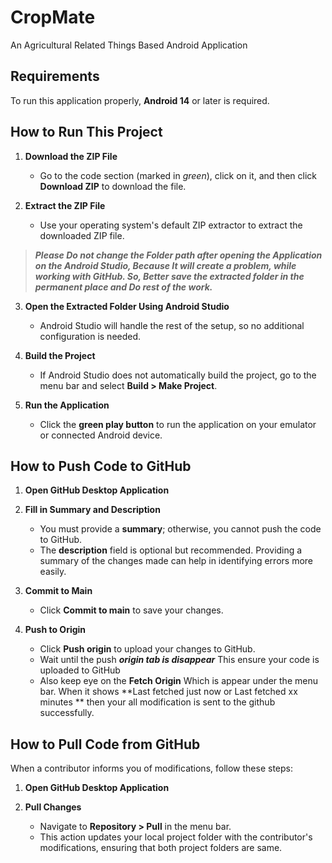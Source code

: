# CropMate
An Agricultural Related Things Based Android Application

## Requirements
To run this application properly, **Android 14** or later is required.

## How to Run This Project

1. **Download the ZIP File**
    - Go to the code section (marked in *green*), click on it, and then click **Download ZIP** to download the file.

2. **Extract the ZIP File**
    - Use your operating system's default ZIP extractor to extract the downloaded ZIP file.

> ***Please Do not change the Folder path after opening the Application on the Android Studio, Because It will create a problem, while  working with GitHub. So, Better save the extracted folder in the permanent place and Do rest of the work.***

3. **Open the Extracted Folder Using Android Studio**
    - Android Studio will handle the rest of the setup, so no additional configuration is needed.

4. **Build the Project**
    - If Android Studio does not automatically build the project, go to the menu bar and select **Build > Make Project**.

5. **Run the Application**
    - Click the **green play button** to run the application on your emulator or connected Android device.



## How to Push Code to GitHub

1. **Open GitHub Desktop Application**

2. **Fill in Summary and Description**
    - You must provide a **summary**; otherwise, you cannot push the code to GitHub.
    - The **description** field is optional but recommended. Providing a summary of the changes made can help in identifying errors more easily.

3. **Commit to Main**
    - Click **Commit to main** to save your changes.

4. **Push to Origin**
    - Click **Push origin** to upload your changes to GitHub.
    - Wait until the push ***origin tab is disappear*** This ensure your code is uploaded to GitHub
    - Also keep eye on the **Fetch Origin** Which is appear under the menu bar. When it shows **Last fetched just now or Last fetched xx minutes ** then your all modification is sent to the github successfully.

## How to Pull Code from GitHub

When a contributor informs you of modifications, follow these steps:

1. **Open GitHub Desktop Application**

2. **Pull Changes**
    - Navigate to **Repository > Pull** in the menu bar.
    - This action updates your local project folder with the contributor's modifications, ensuring that both project folders are same.
